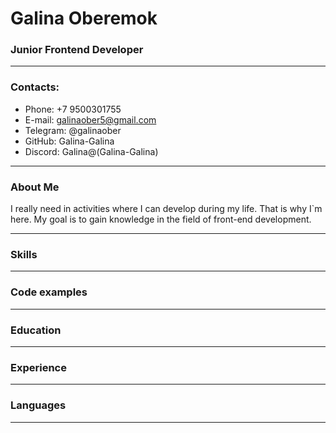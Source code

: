 # Galina Oberemok


### Junior Frontend Developer

---

### Contacts:
* Phone: +7 9500301755
* E-mail: galinaober5@gmail.com
* Telegram: @galinaober
* GitHub: Galina-Galina
* Discord: Galina@(Galina-Galina)

---

### About Me
I really need in activities where I can develop during my life. 
That is why I`m here. 
My goal is to gain knowledge in the field of front-end development.

---

### Skills

---


### Code examples

---


### Education

---

### Experience

---


### Languages

---
